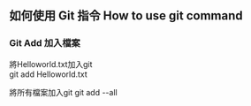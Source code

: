 ## 如何使用 Git 指令 How to use git command


### Git Add 加入檔案
將Helloworld.txt加入git  
git add Helloworld.txt

將所有檔案加入git
git add --all
